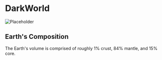 # DarkWorld

![Placeholder](https://c02.purpledshub.com/uploads/sites/41/2023/08/earths-core.jpg?w=1200)

## Earth's Composition

The Earth's volume is comprised of roughly 1% crust, 84% mantle, and 15% core.
